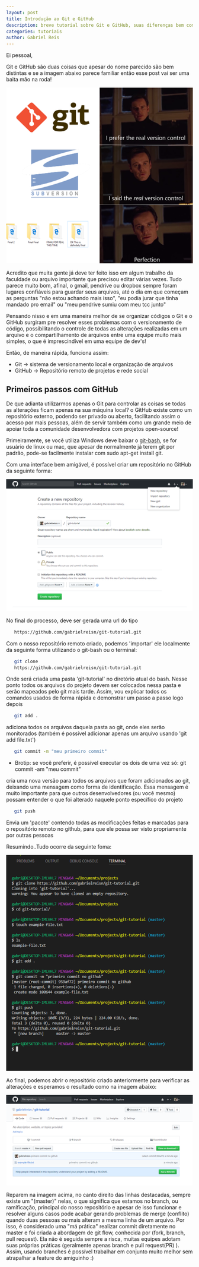 ```yaml
---
layout: post
title: Introdução ao Git e GitHub
description: breve tutorial sobre Git e GitHub, suas diferenças bem como funções básicas para todo dev.
categories: tutoriais
author: Gabriel Reis
---
```


Ei pessoal,

Git e GitHub são duas coisas que apesar do nome parecido são bem distintas e se a imagem abaixo parece familiar então
esse post vai ser uma baita mão na roda!

![Trabalho versão final](/images/git-tutorial/git-version.png)

Acredito que muita gente já deve ter feito isso em algum trabalho da faculdade ou arquivo importante que precisou editar
várias vezes. Tudo parece muito bom, afinal, o gmail, pendrive ou
dropbox sempre foram lugares confiáveis para guardar seus arquivos, até o dia em que começam as perguntas "não estou
achando mais isso", "eu podia jurar que tinha mandado pro email" ou "meu pendrive sumiu com meu tcc junto"

Pensando nisso e em uma maneira melhor de se organizar códigos o Git e o GitHub surgiram pre resolver esses problemas
com o versionamento de código, possibilitando o controle de todas as alterações realizadas em um arquivo e o
compartilhamento de arquivos entre uma equipe muito mais simples, o que é imprescindível em uma equipe de dev's!

Então, de maneira rápida, funciona assim:

* Git -> sistema de versionamento local e organização de arquivos
* GitHub -> Repositório remoto de projetos e rede social

## Primeiros passos com GitHub

De que adianta utilizarmos apenas o Git para controlar as coisas se todas as alterações ficam apenas na sua máquina
local? o GitHub existe como um repositório externo, podendo ser privado ou aberto, facilitando assim o acesso por mais
pessoas, além de servir também como um grande meio de apoiar toda a comunidade desenvolvedora com projetos open-source!

Primeiramente, se você utiliza Windows deve baixar o [git-bash](https://git-scm.com/download/), se for usuário de linux ou mac, que apesar de normalmente já terem git por padrão, pode-se facilmente instalar com sudo apt-get install git.

Com uma interface bem amigável, é possível criar um repositório no GitHub da seguinte forma:

![Criação de um repositório no GitHub](/images/git-tutorial/git-new-repo.PNG)

No final do processo, deve ser gerada uma url do tipo

```bash
   https://github.com/gabrielreisn/git-tutorial.git
```

Com o nosso repositório remoto criado, podemos 'importar' ele localmente da seguinte forma utilizando o git-bash ou o terminal:

```bash
   git clone
   https://github.com/gabrielreisn/git-tutorial.git
```

Onde será criada uma pasta 'git-tutorial' no diretório atual do bash. Nesse ponto todos os arquivos do projeto devem ser colocados nessa pasta e serão mapeados pelo git mais tarde. Assim, vou explicar todos os comandos usados de forma rápida e demonstrar um passo a passo logo depois

```bash
   git add .
```

adiciona todos os arquivos daquela pasta ao git, onde eles serão monitorados (também é possível adicionar apenas um arquivo usando 'git add file.txt')

```bash
   git commit -m "meu primeiro commit"
```

* Brotip: se você preferir, é possível executar os dois de uma vez só: git commit -am "meu commit"

cria uma nova versão para todos os arquivos que foram adicionados ao git, deixando uma mensagem como forma de identificação. Essa mensagem é muito importante para que outros desenvolvedores (ou você mesmo) possam entender o que foi alterado naquele ponto específico do projeto

```bash
   git push
```

Envia um 'pacote' contendo todas as modificações feitas e marcadas para o repositório remoto no github, para que ele possa ser visto propriamente por outras pessoas

Resumindo..Tudo ocorre da seguinte foma:

![Processo do git](/images/git-tutorial/git-process.PNG)

Ao final, podemos abrir o repositório criado anteriormente para verificar as alterações e esperamos o resultado como na imagem abaixo:

![Repositório remoto atualizado com sucesso](/images/git-tutorial/git-repo-with-file.PNG)

Reparem na imagem acima, no canto direito das linhas destacadas, sempre existe um "(master)" nelas, o que significa que estamos no branch, ou ramificação, principal do nosso repositório e apesar de isso funcionar e resolver alguns casos pode acabar gerando problemas de merge (conflito) quando duas pessoas ou mais alteram a mesma linha de um arquivo. Por isso, é considerado uma "má prática" realizar commit diretamente no master e foi criada a abordagem de git flow, conhecida por (fork, branch, pull request). Ela não é seguida sempre a risca, muitas equipes adotam suas próprias práticas (geralmente apenas branch e pull request(PR) ). Assim, usando branches é possível trabalhar em conjunto muito melhor sem atrapalhar a feature do amiguinho :)
